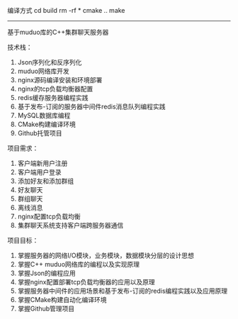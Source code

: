 编译方式
cd build
rm -rf *
cmake ..
make
____________________________
基于muduo库的C++集群聊天服务器

技术栈：
  1. Json序列化和反序列化
  2. muduo网络库开发
  3. nginx源码编译安装和环境部署
  4. nginx的tcp负载均衡器配置
  5. redis缓存服务器编程实践
  6. 基于发布-订阅的服务器中间件redis消息队列编程实践
  7. MySQL数据库编程
  8. CMake构建编译环境
  9. Github托管项目
     
项目需求：
  1. 客户端新用户注册
  2. 客户端用户登录
  3. 添加好友和添加群组
  4. 好友聊天
  5. 群组聊天
  6. 离线消息
  7. nginx配置tcp负载均衡
  8. 集群聊天系统支持客户端跨服务器通信

项目目标：
  1. 掌握服务器的网络I/O模块，业务模块，数据模块分层的设计思想
  2. 掌握C++ muduo网络库的编程以及实现原理
  3. 掌握Json的编程应用
  4. 掌握nginx配置部署tcp负载均衡器的应用以及原理
  5. 掌握服务器中间件的应用场景和基于发布-订阅的redis编程实践以及应用原理
  6. 掌握CMake构建自动化编译环境
  7. 掌握Github管理项目

